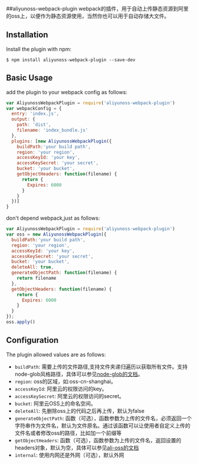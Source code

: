##aliyunoss-webpack-plugin
webpack的插件，用于自动上传静态资源到阿里的oss上，以便作为静态资源使用，当然你也可以用于自动存储大文件。  

Installation
------------
Install the plugin with npm:
```shell
$ npm install aliyunoss-webpack-plugin --save-dev
```

Basic Usage
-----------

add the plugin to your webpack config as follows:

```javascript
var AliyunossWebpackPlugin = require('aliyunoss-webpack-plugin')
var webpackConfig = {
  entry: 'index.js',
  output: {
    path: 'dist',
    filename: 'index_bundle.js'
  },
  plugins: [new AliyunossWebpackPlugin({
    buildPath:'your build path',
    region: 'your region',
    accessKeyId: 'your key',
    accessKeySecret: 'your secret',
    bucket: 'your bucket',
    getObjectHeaders: function(filename) {
      return {
        Expires: 6000
      }
    }
  })]
}
```   

don't depend webpack,just as follows:
```javascript
var AliyunossWebpackPlugin = require('aliyunoss-webpack-plugin')
var oss = new AliyunossWebpackPlugin({
  buildPath:'your build path',
  region: 'your region',
  accessKeyId: 'your key',
  accessKeySecret: 'your secret',
  bucket: 'your bucket',
  deleteAll: true,
  generateObjectPath: function(filename) {
    return filename
  },
  getObjectHeaders: function(filename) {
    return {
      Expires: 6000
    }
  }
});
oss.apply()
```     

Configuration
-------------
The plugin allowed values are as follows:

- `buildPath`: 需要上传的文件路径,支持文件夹递归遍历以获取所有文件。支持node-glob风格路径，具体可以参见[node-glob的文档](https://github.com/isaacs/node-glob)。
- `region`: oss的区域，如:oss-cn-shanghai。
- `accessKeyId`: 阿里云的权限访问的key。
- `accessKeySecret`: 阿里云的权限访问的secret。
- `bucket`: 阿里云OSS上的命名空间。
- `deleteAll`: 先删除oss上的代码之后再上传，默认为false
- `generateObjectPath`: 函数（可选），函数参数为上传的文件名，必须返回一个字符串作为文件名，默认为文件原名。通过该函数可以让使用者自定义上传的文件名或者修改oss的路径，比如加一个前缀等
- `getObjectHeaders`: 函数（可选），函数参数为上传的文件名，返回设置的headers对象，默认为空，具体可以参见[ali-oss的文档](http://doc.oss.aliyuncs.com/#_Toc336676772)
- `internal`: 使用内网还是外网（可选），默认外网
